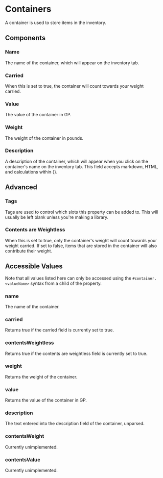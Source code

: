 # Containers

A container is used to store items in the inventory.

## Components

### Name

The name of the container, which will appear on the inventory tab.

### Carried

When this is set to true, the container will count towards your weight carried.

### Value

The value of the container in GP.

### Weight

The weight of the container in pounds.

### Description

A description of the container, which will appear when you click on the container's name on the inventory tab. This field accepts markdown, HTML, and calculations within {}.

## Advanced

### Tags

Tags are used to control which slots this property can be added to. This will usually be left blank unless you're making a library.

### Contents are Weightless

When this is set to true, only the container's weight will count towards your weight carried. If set to false, items that are stored in the container will also contribute their weight.

## Accessible Values

Note that all values listed here can only be accessed using the `#container.<valueName>` syntax from a child of the property.

### name

The name of the container.

### carried

Returns true if the carried field is currently set to true.

### contentsWeightless

Returns true if the contents are weightless field is currently set to true.

### weight

Returns the weight of the container.

### value

Returns the value of the container in GP.

### description

The text entered into the description field of the container, unparsed.

### contentsWeight

Currently unimplemented.

### contentsValue

Currently unimplemented.
